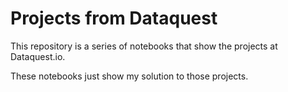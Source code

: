 # Projects from Dataquest
This repository is a series of notebooks that show the projects at Dataquest.io.

These notebooks just show my solution to those projects.
